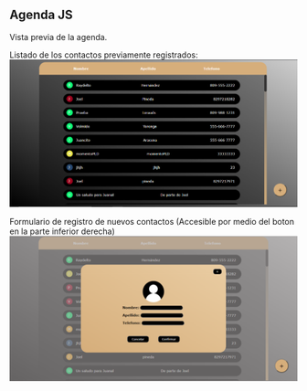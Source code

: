 ## Agenda JS
Vista previa de la agenda.

Listado de los contactos previamente registrados:
<img src="./assets/Captura1.PNG">

Formulario de registro de nuevos contactos 
(Accesible por medio del boton en la parte inferior derecha)
<img src="./assets/Captura2.PNG">